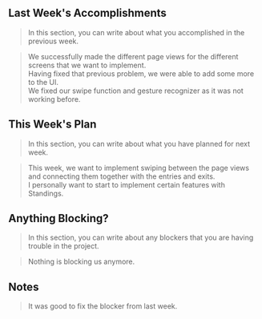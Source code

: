 ## Last Week's Accomplishments

> In this section, you can write about what you accomplished in the previous week.

> We successfully made the different page views for the different screens that we want to implement. \
> Having fixed that previous problem, we were able to add some more to the UI. \
> We fixed our swipe function and gesture recognizer as it was not working before.

## This Week's Plan

> In this section, you can write about what you have planned for next week.

> This week, we want to implement swiping between the page views and connecting them together with the entries and exits. \
> I personally want to start to implement certain features with Standings.

## Anything Blocking?

> In this section, you can write about any blockers that you are having trouble in the project.

> Nothing is blocking us anymore.

## Notes

> It was good to fix the blocker from last week.
